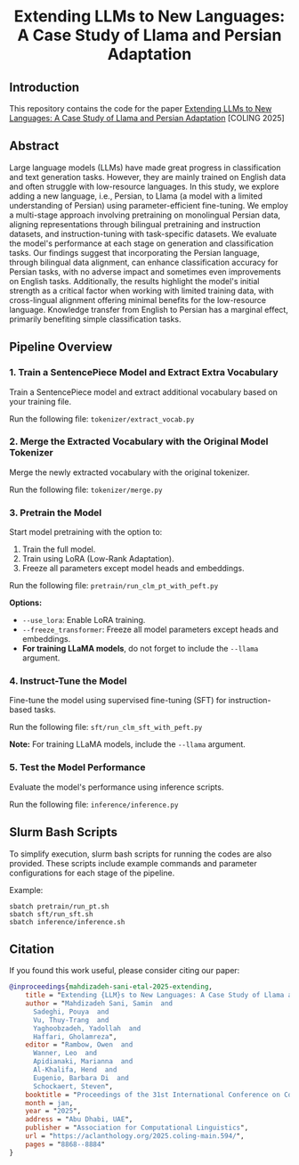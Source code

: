 # <p align="center">Extending LLMs to New Languages: A Case Study of Llama and Persian Adaptation</p>
## Introduction
This repository contains the code for the paper [Extending LLMs to New Languages: A Case Study of Llama and Persian Adaptation](https://arxiv.org/pdf/2412.13375) [COLING 2025]
## Abstract
Large language models (LLMs) have made great progress in classification and text generation tasks. However, they are mainly trained on English data and often struggle with low-resource languages. In this study, we explore adding a new language, i.e., Persian, to Llama (a model with a limited understanding of Persian) using parameter-efficient fine-tuning. We employ a multi-stage approach involving pretraining on monolingual Persian data, aligning representations through bilingual pretraining and instruction datasets, and instruction-tuning with task-specific datasets. We evaluate the model's performance at each stage on generation and classification tasks. Our findings suggest that incorporating the Persian language, through bilingual data alignment, can enhance classification accuracy for Persian tasks, with no adverse impact and sometimes even improvements on English tasks. Additionally, the results highlight the model's initial strength as a critical factor when working with limited training data, with cross-lingual alignment offering minimal benefits for the low-resource language. Knowledge transfer from English to Persian has a marginal effect, primarily benefiting simple classification tasks.

## Pipeline Overview

### 1. Train a SentencePiece Model and Extract Extra Vocabulary
Train a SentencePiece model and extract additional vocabulary based on your training file.

Run the following file: ```tokenizer/extract_vocab.py```

### 2. Merge the Extracted Vocabulary with the Original Model Tokenizer
Merge the newly extracted vocabulary with the original tokenizer.

Run the following file: ```tokenizer/merge.py```

### 3. Pretrain the Model
Start model pretraining with the option to:

1. Train the full model.
2. Train using LoRA (Low-Rank Adaptation).
3. Freeze all parameters except model heads and embeddings.


Run the following file: ```pretrain/run_clm_pt_with_peft.py```

**Options:**
- `--use_lora`: Enable LoRA training.
- `--freeze_transformer`: Freeze all model parameters except heads and embeddings.
- **For training LLaMA models**, do not forget to include the `--llama` argument.

### 4. Instruct-Tune the Model
Fine-tune the model using supervised fine-tuning (SFT) for instruction-based tasks.

Run the following file: ```sft/run_clm_sft_with_peft.py```

**Note:** For training LLaMA models, include the `--llama` argument.

### 5. Test the Model Performance
Evaluate the model's performance using inference scripts.

Run the following file: ```inference/inference.py```

## Slurm Bash Scripts
To simplify execution, slurm bash scripts for running the codes are also provided. These scripts include example commands and parameter configurations for each stage of the pipeline.

Example:
```
sbatch pretrain/run_pt.sh
sbatch sft/run_sft.sh
sbatch inference/inference.sh
```
## Citation
If you found this work useful, please consider citing our paper:
```bibtex
@inproceedings{mahdizadeh-sani-etal-2025-extending,
    title = "Extending {LLM}s to New Languages: A Case Study of Llama and {P}ersian Adaptation",
    author = "Mahdizadeh Sani, Samin  and
      Sadeghi, Pouya  and
      Vu, Thuy-Trang  and
      Yaghoobzadeh, Yadollah  and
      Haffari, Gholamreza",
    editor = "Rambow, Owen  and
      Wanner, Leo  and
      Apidianaki, Marianna  and
      Al-Khalifa, Hend  and
      Eugenio, Barbara Di  and
      Schockaert, Steven",
    booktitle = "Proceedings of the 31st International Conference on Computational Linguistics",
    month = jan,
    year = "2025",
    address = "Abu Dhabi, UAE",
    publisher = "Association for Computational Linguistics",
    url = "https://aclanthology.org/2025.coling-main.594/",
    pages = "8868--8884"
}
```
